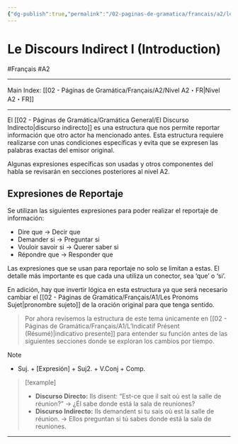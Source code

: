 ```yaml
---
{"dg-publish":true,"permalink":"/02-paginas-de-gramatica/francais/a2/le-discours-indirect-i-introduction/"}
---
```


# Le Discours Indirect I (Introduction)
#Français #A2
___
Main Index: [[02 - Páginas de Gramática/Français/A2/Nivel A2・FR\|Nivel A2・FR]]
___
El [[02 - Páginas de Gramática/Gramática General/El Discurso Indirecto\|discurso indirecto]] es una estructura que nos permite reportar información que otro actor ha mencionado antes. Esta estructura requiere realizarse con unas condiciones específicas y evita que se expresen las palabras exactas del emisor original.

Algunas expresiones específicas son usadas y otros componentes del habla se revisarán en secciones posteriores al nivel A2.

## Expresiones de Reportaje
Se utilizan las siguientes expresiones para poder realizar el reportaje de información:

- Dire que → Decir que
- Demander si → Preguntar si
- Vouloir savoir si → Querer saber si
- Répondre que → Responder que

Las expresiones que se usan para reportaje no solo se limitan a estas. El detalle más importante es que cada una utiliza un conector, sea ‘que’ o ‘si’.

En adición, hay que invertir lógica en esta estructura ya que será necesario cambiar el [[02 - Páginas de Gramática/Français/A1/Les Pronoms Sujet\|pronombre sujeto]] de la oración original para que tenga sentido.

> Por ahora revisemos la estructura de este tema únicamente en [[02 - Páginas de Gramática/Français/A1/L’Indicatif Présent (Résumé)\|indicativo presente]] para entender su función antes de las siguientes secciones donde se exploran los cambios por tiempo.

> [!NOTE] 
> - Suj. + [Expresión] + Suj2. + V.Conj + Comp.

> [!example] 
> - **Discurso Directo:** Ils disent: “Est-ce que il sait où est la salle de réunion?” → ¿Él sabe donde está la sala de reuniones?
> - **Discurso Indirecto:** Ils demandent si tu sais où est la salle de réunion. → Ellos preguntan si tú sabes donde está la sala de reuniones.


___